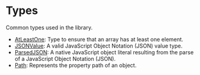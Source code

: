 # Types

Common types used in the library.

- [AtLeastOne](./at-least-one.type.ts): Type to ensure that an array has at least one element.
- [JSONValue](./json-value.type.ts): A valid JavaScript Object Notation (JSON) value type.
- [ParsedJSON](./parsed-json.type.ts): A native JavaScript object literal resulting from the parse of a JavaScript Object Notation (JSON).
- [Path](./path.type.ts): Represents the property path of an object.
